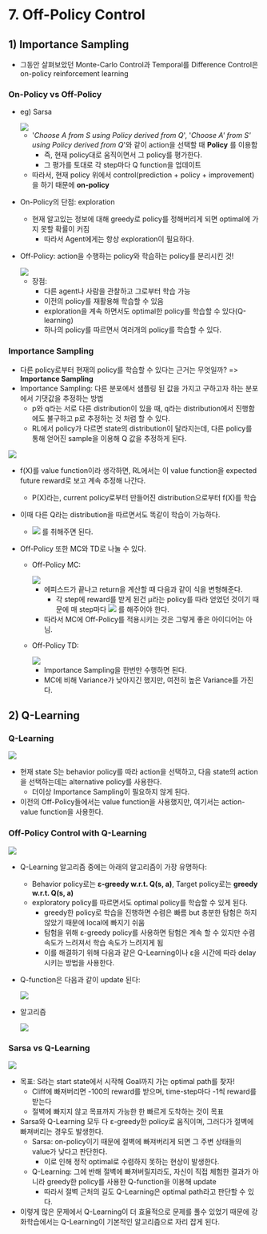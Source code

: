 # 7. Off-Policy Control

## 1) Importance Sampling

* 그동안 살펴보았던 Monte-Carlo Control과 Temporal를 Difference Control은 on-policy reinforcement learning



### On-Policy vs Off-Policy

* eg) Sarsa

  <img src="https://dnddnjs.gitbooks.io/rl/content/TD25.png"/>

  * '*Choose A from S using Policy derived from Q*', '*Choose A' from S' using Policy derived from Q*'와 같이 action을 선택할 때 **Policy** 를 이용함
    * 즉, 현재 policy대로 움직이면서 그 policy를 평가한다.
    * 그 평가를 토대로 각 step마다 Q function을 업데이트
  * 따라서, 현재 policy 위에서 control(prediction + policy + improvement)을 하기 때문에 **on-policy**

* On-Policy의 단점: exploration

  * 현재 알고있는 정보에 대해 greedy로 policy를 정해버리게 되면 optimal에 가지 못할 확률이 커짐
    * 따라서 Agent에게는 항상 exploration이 필요하다.

* Off-Policy: action을 수행하는 policy와 학습하는 policy를 분리시킨 것!

  <img src="https://dnddnjs.gitbooks.io/rl/content/Off1.png"/>

  * 장점:
    * 다른 agent나 사람을 관찰하고 그로부터 학습 가능
    * 이전의 policy를 재활용해 학습할 수 있음
    * exploration을 계속 하면서도 optimal한 policy를 학습할 수 있다(Q-learning)
    * 하나의 policy를 따르면서 여러개의 policy를 학습할 수 있다.

### Importance Sampling

* 다른 policy로부터 현재의 policy를 학습할 수 있다는 근거는 무엇일까? => **Importance Sampling**
* Importance Sampling: 다른 분포에서 샘플링 된 값을 가지고 구하고자 하는 분포에서 기댓값을 추정하는 방법
  * p와 q라는 서로 다른 distribution이 있을 때, q라는 distribution에서 진행함에도 불구하고 p로 추정하는 것 처럼 할 수 있다.
  * RL에서 policy가 다르면 state의 distribution이 달라지는데, 다른 policy를 통해 얻어진 sample을 이용해 Q 값을 추정하게 된다.

<img src="https://dnddnjs.gitbooks.io/rl/content/off3.png"/>

* f(X)를 value function이라 생각하면, RL에서는 이 value function을 expected future reward로 보고 계속 추정해 나간다.
  * P(X)라는, current policy로부터 만들어진 distribution으로부터 f(X)를 학습
* 이때 다른 Q라는 distribution을 따르면서도 똑같이 학습이 가능하다.
  * <img src="https://latex.codecogs.com/gif.latex?%5Cfrac%7BQ%28X%29%7D%7BQ%28X%29%7D"/> 를 취해주면 된다.

* Off-Policy 또한 MC와 TD로 나눌 수 있다.

  * Off-Policy MC:

    <img src="https://dnddnjs.gitbooks.io/rl/content/off4.png"/>

    * 에피스드가 끝나고 return을 계산할 때 다음과 같이 식을 변형해준다.
      * 각 step에 reward를 받게 된건 μ라는 policy를 따라 얻었던 것이기 때문에 매 step마다 <img src="https://latex.codecogs.com/gif.latex?%5Cfrac%7B%5Cpi%20%7D%7B%5Cmu%20%7D"/> 를 해주어야 한다.
    * 따라서 MC에 Off-Policy를 적용시키는 것은 그렇게 좋은 아이디어는 아님.

  * Off-Policy TD:

    <img src="https://dnddnjs.gitbooks.io/rl/content/off5.png"/>

    * Importance Sampling을 한번만 수행하면 된다.
    * MC에 비해 Variance가 낮아지긴 했지만, 여전히 높은 Variance를 가진다.

## 2) Q-Learning

### Q-Learning

<img src="https://dnddnjs.gitbooks.io/rl/content/off6.png"/>

* 현재 state S는 behavior policy를 따라 action을 선택하고, 다음 state의 action을 선택하는데는 alternative policy를 사용한다.
  * 더이상 Importance Sampling이 필요하지 않게 된다.
* 이전의 Off-Policy들에서는 value function을 사용했지만, 여기서는 action-value function을 사용한다.



### Off-Policy Control with Q-Learning

<img src="https://dnddnjs.gitbooks.io/rl/content/off7.png"/>

* Q-Learning 알고리즘 중에는 아래의 알고리즘이 가장 유명하다:
  * Behavior policy로는 **ε-greedy w.r.t. Q(s, a)**, Target policy로는 **greedy w.r.t. Q(s, a)**
  * exploratory policy를 따르면서도 optimal policy를 학습할 수 있게 된다.
    * greedy한 policy로 학습을 진행하면 수렴은 빠름 but 충분한 탐험은 하지 않았기 때문에 local에 빠지기 쉬움
    * 탐험을 위해 ε-greedy policy를 사용하면 탐험은 계속 할 수 있지만 수렴 속도가 느려져서 학습 속도가 느려지게 됨
    * 이를 해결하기 위해 다음과 같은 Q-Learning이나 ε을 시간에 따라 delay 시키는 방법을 사용한다.

* Q-function은 다음과 같이 update 된다:

  <img src="https://dnddnjs.gitbooks.io/rl/content/off8.png"/>

* 알고리즘

  <img src="https://dnddnjs.gitbooks.io/rl/content/off9.png"/>



### Sarsa vs Q-Learning

<img src="https://dnddnjs.gitbooks.io/rl/content/off10.png"/>

* 목표: S라는 start state에서 시작해 Goal까지 가는 optimal path를 찾자!
  * Cliff에 빠져버리면 -100의 reward를 받으며, time-step마다 -1씩 reward를 받는다
  * 절벽에 빠지지 않고 목표까지 가능한 한 빠르게 도착하는 것이 목표
* Sarsa와 Q-Learning 모두 다 ε-greedy한 policy로 움직이며, 그러다가 절벽에 빠져버리는 경우도 발생한다.
  * Sarsa: on-policy이기 때문에 절벽에 빠져버리게 되면 그 주변 상태들의 value가 낮다고 판단한다.
    * 이로 인해 정작 optimal로 수렴하지 못하는 현상이 발생한다.
  * Q-Learning: 그에 반해 절벽에 빠져버릴지라도, 자신이 직접 체험한 결과가 아니라 greedy한 policy를 사용한 Q-function을 이용해 update
    * 따라서 절벽 근처의 길도 Q-Learning은 optimal path라고 판단할 수 있다.
* 이렇게 많은 문제에서 Q-Learning이 더 효율적으로 문제를 풀수 있었기 때문에 강화학습에서는 Q-Learning이 기본적인 알고리즘으로 자리 잡게 된다.